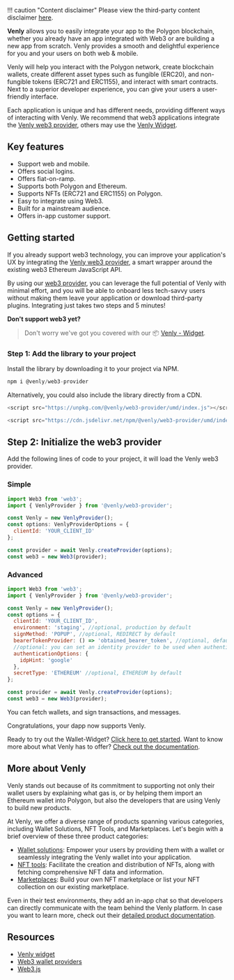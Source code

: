 !!! caution "Content disclaimer" 
    Please view the third-party content disclaimer [here](https://github.com/0xPolygon/polygon-docs/blob/main/CONTENT_DISCLAIMER.md).

**Venly** allows you to easily integrate your app to the Polygon blockchain, whether you already have an app integrated with Web3 or are building a new app from scratch. Venly provides a smooth and delightful experience for you and your users on both web & mobile.

Venly will help you interact with the Polygon network, create blockchain wallets, create different asset types such as fungible (ERC20), and non-fungible tokens (ERC721 and ERC1155), and interact with smart contracts. Next to a superior developer experience, you can give your users a user-friendly interface.

Each application is unique and has different needs, providing different ways of interacting with Venly. We recommend that web3 applications integrate the [Venly web3 provider](https://docs.venly.io/docs/web3js), others may use the [Venly Widget](https://docs.venly.io/docs/widget-overview).

## Key features

- Support web and mobile.
- Offers social logins.
- Offers fiat-on-ramp.
- Supports both Polygon and Ethereum.
- Supports NFTs (ERC721 and ERC1155) on Polygon.
- Easy to integrate using Web3.
- Built for a mainstream audience.
- Offers in-app customer support.

## Getting started 

If you already support web3 technology, you can improve your application's UX by integrating the [Venly web3 provider](https://docs.venly.io/docs/web3js), a smart wrapper around the existing web3 Ethereum JavaScript API.

By using our [web3 provider](https://docs.venly.io/docs/web3js), you can leverage the full potential of Venly with minimal effort, and you will be able to onboard less tech-savvy users without making them leave your application or download third-party plugins. Integrating just takes two steps and 5 minutes!

**Don't support web3 yet?**

> Don't worry we've got you covered with our 📦 [Venly - Widget](https://docs.venly.io/docs/widget-overview).

### Step 1: Add the library to your project

Install the library by downloading it to your project via NPM.

```javascript
npm i @venly/web3-provider
```

Alternatively, you could also include the library directly from a CDN.

```javascript
<script src="https://unpkg.com/@venly/web3-provider/umd/index.js"></script>
```

```javascript
<script src="https://cdn.jsdelivr.net/npm/@venly/web3-provider/umd/index.js"></script>
```

## Step 2: Initialize the web3 provider

Add the following lines of code to your project, it will load the Venly web3 provider.

### Simple

```javascript
import Web3 from 'web3';
import { VenlyProvider } from '@venly/web3-provider';

const Venly = new VenlyProvider();
const options: VenlyProviderOptions = {
  clientId: 'YOUR_CLIENT_ID'
};

const provider = await Venly.createProvider(options);
const web3 = new Web3(provider);
```

### Advanced

```javascript
import Web3 from 'web3';
import { VenlyProvider } from '@venly/web3-provider';

const Venly = new VenlyProvider();
const options = {
  clientId: 'YOUR_CLIENT_ID',
  environment: 'staging', //optional, production by default
  signMethod: 'POPUP', //optional, REDIRECT by default
  bearerTokenProvider: () => 'obtained_bearer_token', //optional, default undefined
  //optional: you can set an identity provider to be used when authenticating
  authenticationOptions: {
    idpHint: 'google'
  },
  secretType: 'ETHEREUM' //optional, ETHEREUM by default
};

const provider = await Venly.createProvider(options);
const web3 = new Web3(provider);
```

You can fetch wallets, and sign transactions, and messages.

Congratulations, your dapp now supports Venly.

Ready to try out the Wallet-Widget? [Click here to get started](https://docs.venly.io/docs/widget-getting-started).
Want to know more about what Venly has to offer? [Check out the documentation](https://docs.venly.io/docs/widget-overview).

## More about Venly

Venly stands out because of its commitment to supporting not only their wallet users by explaining what gas is, or by helping them import an Ethereum wallet into Polygon, but also the developers that are using Venly to build new products.

At Venly, we offer a diverse range of products spanning various categories, including Wallet Solutions, NFT Tools, and Marketplaces. Let's begin with a brief overview of these three product categories:

- [Wallet solutions](https://docs.venly.io/docs/wallet-api-overview): Empower your users by providing them with a wallet or seamlessly integrating the Venly wallet into your application.
- [NFT tools](https://docs.venly.io/docs/nft-api-overview): Facilitate the creation and distribution of NFTs, along with fetching comprehensive NFT data and information.
- [Marketplaces](https://docs.venly.io/docs/market-api-overview): Build your own NFT marketplace or list your NFT collection on our existing marketplace.

Even in their test environments, they add an in-app chat so that developers can directly communicate with the team behind the Venly platform. In case you want to learn more, check out their [detailed product documentation](https://docs.venly.io/docs/getting-started-with-venly).

## Resources

- [Venly widget](https://docs.venly.io/docs/widget-overview)
- [Web3 wallet providers](https://docs.venly.io/docs/ethersjs)
- [Web3.js](https://docs.venly.io/docs/web3js)
